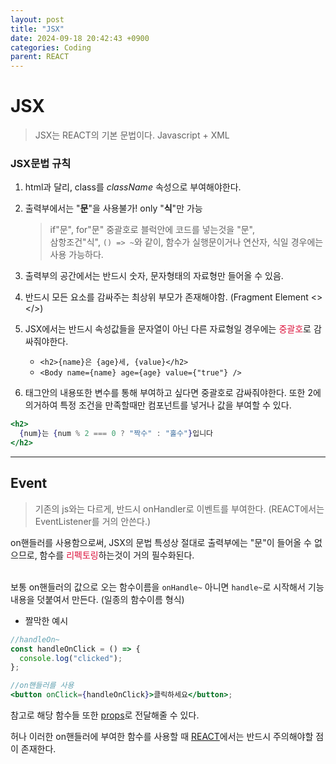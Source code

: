 ```yaml
---
layout: post
title: "JSX"
date: 2024-09-18 20:42:43 +0900
categories: Coding
parent: REACT
---
```


# JSX

> JSX는 REACT의 기본 문법이다. Javascript + XML

### JSX문법 규칙

1. html과 달리, class를 _className_ 속성으로 부여해야한다.

2. 출력부에서는 "**문**"을 사용불가! only "**식**"만 가능

   > if"문", for"문" 중괄호로 블럭안에 코드를 넣는것을 "문", <br>
   > 삼항조건"식", `() => ~`와 같이, 함수가 실행문이거나 연산자, 식일 경우에는 사용 가능하다.

3. 출력부의 공간에서는 반드시 숫자, 문자형태의 자료형만 들어올 수 있음.

4. 반드시 모든 요소를 감싸주는 최상위 부모가 존재해야함. (Fragment Element <> </>)

5. JSX에서는 반드시 속성값들을 문자열이 아닌 다른 자료형일 경우에는 <span style = "color: crimson">중괄호</span>로 감싸줘야한다.<br>

   - `<h2>{name}은 {age}세, {value}</h2> `<br>
   - `<Body name={name} age={age} value={"true"} />`

6. 태그안의 내용또한 변수를 통해 부여하고 싶다면 중괄호로 감싸줘야한다. 또한 2에 의거하여 특정 조건을 만족할때만 컴포넌트를 넣거나 값을 부여할 수 있다.

```jsx
<h2>
  {num}는 {num % 2 === 0 ? "짝수" : "홀수"}입니다
</h2>
```

---

## Event

<div id="JSX-Event"></div>

> 기존의 js와는 다르게, 반드시 onHandler로 이벤트를 부여한다. (REACT에서는 EventListener를 거의 안쓴다.)

on핸들러를 사용함으로써, JSX의 문법 특성상 절대로 출력부에는 "문"이 들어올 수 없으므로, 함수를 <span style = "color: crimson">리펙토링</span>하는것이 거의 필수화된다. <br><br>

보통 on핸들러의 값으로 오는 함수이름을 `onHandle~` 아니면 `handle~`로 시작해서 기능 내용을 덧붙여서 만든다. (일종의 함수이름 형식)

- 짤막한 예시

```jsx
//handleOn~
const handleOnClick = () => {
  console.log("clicked");
};

//on핸들러를 사용
<button onClick={handleOnClick}>클릭하세요</button>;
```

참고로 해당 함수들 또한 [props](/docs/2024-09-18-React_Props.html)로 전달해줄 수 있다.

허나 이러한 on핸들러에 부여한 함수를 사용할 때 [REACT](2024-09-08-React.html#REACT-Event)에서는 반드시 주의해야할 점이 존재한다. 